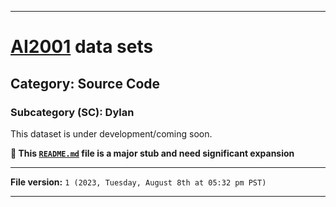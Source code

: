 
***

# [AI2001](https://github.com/seanpm2001/AI2001/) data sets

## Category: Source Code

### Subcategory (SC): Dylan

This dataset is under development/coming soon.

**🌱️ This [`README.md`](/README.md) file is a major stub and need significant expansion**

***

**File version:** `1 (2023, Tuesday, August 8th at 05:32 pm PST)`

***
